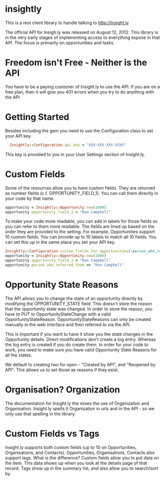 insightly
=========

This is a rest client library to handle talking to http://Insight.ly

The official API for Insigh.ly was released on August 12, 2012.  This library is in the very early stages of implementing access to everything expose in
that API.  The focus is primarily on opportunities and tasks.

Freedom isn't Free - Neither is the API
===========

You have to be a paying customer of Insight.ly to use the API. If you are on a free plan, then it will give you 401 errors when you try to do anything with the API

Getting Started
=========

Besides including the gem you need to use the Configuration class to set your API key.

```ruby
  Insightly::Configuration.api_key = "XXX-XXX-XXX-XXXX"
```

This key is provided to you in your User Settings section of Insight.ly.


Custom Fields
===========

Some of the resources allow you to have custom fields. They are returned as number fields (c.f. OPPORTUNITY_FIELD_1).  You can call them directly in your code by
that name.

```ruby
opportunity = Insightly::Opportunity.new(1000)
opportunity.opportunity_field_1 = "Ron Campbell"
```

To make your code more readable, you can add in labels for those fields so you can refer to them more readable. The fields are lined up based on the order they are
provided to the setting. For example, Opportunities support 10 custom fields. You can provide up to 10 labels to match all 10 fields. You can set this up in the same place
you set your API key.

```ruby
Insightly::Configuration.custom_fields_for_opportunities(:person_who_referred_them, :where_they_saw_the_ad)
opportunity = Insightly::Opportunity.new(1000)
opportunity.opportunity_field_1 = "Ron Campbell"
opportunity.person_who_referred_them == "Ron Campbell"
```

Opportunity State Reasons
========

The API allows you to change the state of an opportunity directly by modifying the OPPORTUNITY_STATE field. This doesn't store the reason
that the opportunity state was changed.  In order to store the reason, you have to PUT to OpportunityStateChange with a valid OpportunityStateReason.
OpportunityStateReasons can only be created manually in the web interface and then referred to via the API.

This is important if you want to have it show you the state changes in the Opportunity details. Direct modifications don't create a log entry.
Whereas the log entry is created if you do create them. In order for your code to work, you need to make sure you have valid Opportunity State Reasons for all the states.

We default to creating two for open -  "Created by API", and "Reopened by API". This allows us to set those as reasons if they exist.


Organisation? Organization
===========

The documentation for Insight.ly the mixes the use of Organization and Organisation. Insight.ly spells it Organisation in urls and in the API - so we
only use that spelling in the library.


Custom Fields vs Tags
=========

Insight.ly supports both custom fields (up to 10 on Opportunities, Organisations, and Contacts). Opportunities, Organisations,
 Contacts also support tags. What is the difference?   Custom fields allow you to put data on the item. This data shows up when you look
 at the details page of that record. Tags show up in the summary list, and also allow you to search/sort by.
